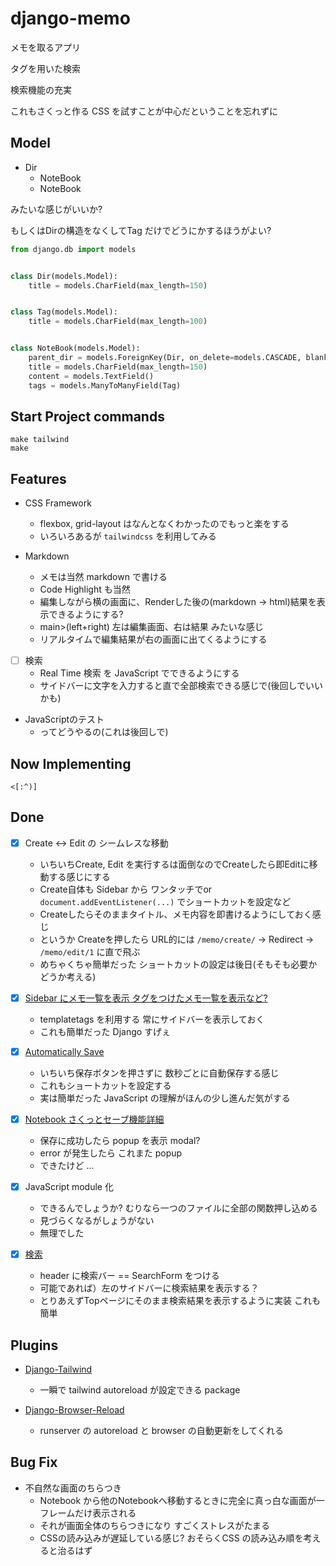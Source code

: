 # django-memo

メモを取るアプリ

タグを用いた検索

検索機能の充実

これもさくっと作る CSS を試すことが中心だということを忘れずに

## Model

- Dir
  - NoteBook
  - NoteBook

みたいな感じがいいか?

もしくはDirの構造をなくしてTag だけでどうにかするほうがよい?

```python
from django.db import models


class Dir(models.Model):
    title = models.CharField(max_length=150)


class Tag(models.Model):
    title = models.CharField(max_length=100)


class NoteBook(models.Model):
    parent_dir = models.ForeignKey(Dir, on_delete=models.CASCADE, blank=True)
    title = models.CharField(max_length=150)
    content = models.TextField()
    tags = models.ManyToManyField(Tag)
```

## Start Project commands

```
make tailwind
make
```

## Features

- CSS Framework
  - flexbox, grid-layout はなんとなくわかったのでもっと楽をする
  - いろいろあるが `tailwindcss` を利用してみる

- Markdown
  - メモは当然 markdown で書ける
  - Code Highlight も当然
  - 編集しながら横の画面に、Renderした後の(markdown -> html)結果を表示できるようにする?
  - main>(left+right) 左は編集画面、右は結果 みたいな感じ
  - リアルタイムで編集結果が右の画面に出てくるようにする

- [ ] 検索
  - Real Time 検索 を JavaScript でできるようにする
  - サイドバーに文字を入力すると直で全部検索できる感じで(後回しでいいかも)

- JavaScriptのテスト
  - ってどうやるの(これは後回しで)

## Now Implementing

`<[:^)]`

## Done

- [x] Create <-> Edit の シームレスな移動
  - いちいちCreate, Edit を実行するは面倒なのでCreateしたら即Editに移動する感じにする
  - Create自体も Sidebar から ワンタッチでor `document.addEventListener(...)` でショートカットを設定など
  - Createしたらそのままタイトル、メモ内容を即書けるようにしておく感じ
  - というか Createを押したら URL的には `/memo/create/` -> Redirect -> `/memo/edit/1` に直で飛ぶ
  - めちゃくちゃ簡単だった ショートカットの設定は後日(そもそも必要かどうか考える)

- [x] [Sidebar にメモ一覧を表示 タグをつけたメモ一覧を表示など?](https://github.com/Lootmann/django-memo/commit/0f41814302e98b94ca40f8549aa3af1eec8742ae)
  - templatetags を利用する 常にサイドバーを表示しておく
  - これも簡単だった Django すげぇ

- [x] [Automatically Save](https://github.com/Lootmann/django-memo/commit/9c8c465a515540bdc8da21507d731d286da6e5ad)
  - いちいち保存ボタンを押さずに 数秒ごとに自動保存する感じ
  - これもショートカットを設定する
  - 実は簡単だった JavaScript の理解がほんの少し進んだ気がする

- [x] [Notebook さくっとセーブ機能詳細](https://github.com/Lootmann/django-memo/commit/9c8c465a515540bdc8da21507d731d286da6e5ad)
  - 保存に成功したら popup を表示 modal?
  - error が発生したら これまた popup
  - できたけど ...

- [x] JavaScript module 化
  - できるんでしょうか? むりなら一つのファイルに全部の関数押し込める
  - 見づらくなるがしょうがない
  - 無理でした

- [x] [検索](https://github.com/Lootmann/django-memo/commit/996c7abc48ed1719c6f25b1f16e8e46f174e6417)
  - header に検索バー == SearchForm をつける
  - 可能であれば）左のサイドバーに検索結果を表示する？
  - とりあえずTopページにそのまま検索結果を表示するように実装 これも簡単

## Plugins

- [Django-Tailwind](https://django-tailwind.readthedocs.io/en/latest/installation.html)
  - 一瞬で tailwind autoreload が設定できる package

- [Django-Browser-Reload](https://github.com/adamchainz/django-browser-reload)
  - runserver の autoreload と browser の自動更新をしてくれる

## Bug Fix

- 不自然な画面のちらつき
  - Notebook から他のNotebookへ移動するときに完全に真っ白な画面が一フレームだけ表示される
  - それが画面全体のちらつきになり すごくストレスがたまる
  - CSSの読み込みが遅延している感じ? おそらくCSS の読み込み順を考えると治るはず
